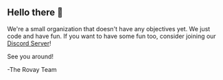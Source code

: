 ## Hello there 👋

We're a small organization that doesn't have any objectives yet. We just code and have fun. If you want to have some fun too, consider joining our [Discord Server](https://dsc.gg/rovay)!

See you around!

-The Rovay Team
